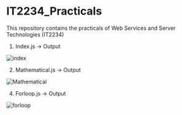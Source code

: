 # IT2234_Practicals
This repository contains the practicals of Web Services and Server Technologies (IT2234)

1. Index.js -> Output

![index](https://github.com/user-attachments/assets/da1f5f83-f6fd-4fff-94ee-5d80a3f93982)


2. Mathematical.js -> Output

![Mathematical](https://github.com/user-attachments/assets/2245853c-58f6-4988-8edb-90fe423b1100)



4. Forloop.js -> Output

![forloop](https://github.com/user-attachments/assets/75c228da-b5ad-49a7-8fd4-5eb1521e35a4)
